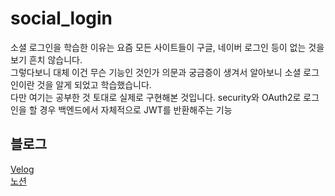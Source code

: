 # social_login
소셜 로그인을 학습한 이유는 요즘 모든 사이트들이 구글, 네이버 로그인 등이 없는 것을 보기 흔치 않습니다. <br/>
그렇다보니 대체 이건 무슨 기능인 것인가 의문과 궁금증이 생겨서 알아보니 소셜 로그인이란 것을 알게 되었고 학습했습니다. <br/>
다만 여기는 공부한 것 토대로 실제로 구현해본 것입니다. security와 OAuth2로 로그인을 할 경우 백엔드에서 자체적으로 JWT를 반환해주는 기능

## 블로그
[Velog](https://velog.io/@zxzz45/series/spring-security) <br/>
[노션](https://www.notion.so/17acf9b907ab42f5bad633911a8f0e47?v=b0b8486f4ea24f8a9e60bdd264f8c3a5)
